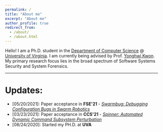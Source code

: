 ```yaml
---
permalink: /
title: "About me"
excerpt: "About me"
author_profile: true
redirect_from: 
  - /about/
  - /about.html
---
```


Hello! I am a Ph.D. student in the [Department of Computer Science](https://engineering.virginia.edu/departments/computer-science) @ [University of Virginia](https://www.virginia.edu/). I am currently being advised by Prof. [Yonghwi Kwon](https://yonghwi-kwon.github.io/). My primary research focus lies in the broad spectrum of Software Systems Security and System Forensics.

----

# Updates:
- \[05/20/2021]: Paper acceptance in **FSE'21** - [*Swarmbug: Debugging Configuration Bugs in Swarm Robotics*]()
- \[03/23/2021]: Paper acceptance in **CCS'21** - [*Spinner: Automated Dynamic Command Subsystem Perturbation*]() 
- \[08/24/2020]: Started my PH.D. at **UVA**
